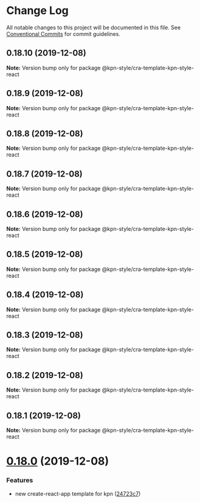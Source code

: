 # Change Log

All notable changes to this project will be documented in this file.
See [Conventional Commits](https://conventionalcommits.org) for commit guidelines.

## 0.18.10 (2019-12-08)

**Note:** Version bump only for package @kpn-style/cra-template-kpn-style-react





## 0.18.9 (2019-12-08)

**Note:** Version bump only for package @kpn-style/cra-template-kpn-style-react





## 0.18.8 (2019-12-08)

**Note:** Version bump only for package @kpn-style/cra-template-kpn-style-react





## 0.18.7 (2019-12-08)

**Note:** Version bump only for package @kpn-style/cra-template-kpn-style-react





## 0.18.6 (2019-12-08)

**Note:** Version bump only for package @kpn-style/cra-template-kpn-style-react





## 0.18.5 (2019-12-08)

**Note:** Version bump only for package @kpn-style/cra-template-kpn-style-react





## 0.18.4 (2019-12-08)

**Note:** Version bump only for package @kpn-style/cra-template-kpn-style-react





## 0.18.3 (2019-12-08)

**Note:** Version bump only for package @kpn-style/cra-template-kpn-style-react





## 0.18.2 (2019-12-08)

**Note:** Version bump only for package @kpn-style/cra-template-kpn-style-react





## 0.18.1 (2019-12-08)

**Note:** Version bump only for package @kpn-style/cra-template-kpn-style-react





# [0.18.0](https://github.com/kpn/kpn-style-react/compare/v0.17.0...v0.18.0) (2019-12-08)


### Features

* new create-react-app template for kpn ([24723c7](https://github.com/kpn/kpn-style-react/commit/24723c7d0927753d51e90191392aa576a59a32de))
